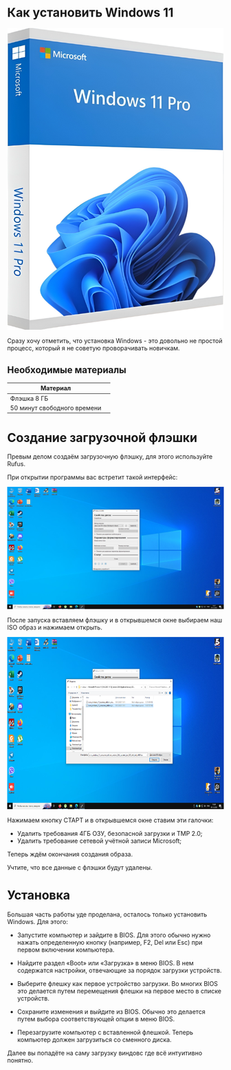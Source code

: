 # Как установить Windows 11

![img scrl](https://github.com/BlinchikCL09/WinTutorial/blob/main/snapedit_1701797917819.png)

Сразу хочу отметить, что установка Windows - это довольно не простой процесс, который я не советую проворачивать новичкам.

## Необходимые материалы

| Материал |  |
|-----------------------|--|
| Флэшка 8 ГБ           |  |
| 50 минут свободного времени |  |

# Создание загрузочной флэшки

Превым делом создаём загрузочную флэшку, для этого используйте Rufus.

При открытии программы вас встретит такой интерфейс:

![img scrl](https://github.com/BlinchikCL09/WinTutorial/blob/main/%D0%A1%D0%BD%D0%B8%D0%BC%D0%BE%D0%BA%20%D1%8D%D0%BA%D1%80%D0%B0%D0%BD%D0%B0%20(1).png)

После запуска вставляем флэшку и в открывшемся окне выбираем наш ISO образ и нажимаем открыть.

<img src="https://github.com/BlinchikCL09/WinTutorial/blob/main/%D0%A1%D0%BD%D0%B8%D0%BC%D0%BE%D0%BA%20%D1%8D%D0%BA%D1%80%D0%B0%D0%BD%D0%B0%20(4).png" width="700" height="400" />

Нажимаем кнопку СТАРТ и в открывшемся окне ставим эти галочки:

- Удалить требования 4ГБ ОЗУ, безопасной загрузки и TMP 2.0;
- Удалить требование сетевой учётной записи Microsoft;

Теперь ждём окончания создания образа.

Учтите, что все данные с флэшки будут удалены.


# Установка


Большая часть работы уде проделана, осталось только установить Windows. Для этого:



- Запустите компьютер и зайдите в BIOS. Для этого обычно нужно нажать определенную кнопку (например, F2, Del или Esc) при первом включении компьютера.


- Найдите раздел «Boot» или «Загрузка» в меню BIOS. В нем содержатся настройки, отвечающие за порядок загрузки устройств.


- Выберите флешку как первое устройство загрузки. Во многих BIOS это делается путем перемещения флешки на первое место в списке устройств.


- Сохраните изменения и выйдите из BIOS. Обычно это делается путем выбора соответствующей опции в меню BIOS.


- Перезагрузите компьютер с вставленной флешкой. Теперь компьютер должен загрузиться со сменного диска.


Далее вы попадёте на саму загрузку виндовс где всё интуитивно понятно.








